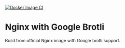 [![Docker Image CI](https://github.com/ishtiyaq/nginx-brotli/actions/workflows/main.yml/badge.svg)](https://github.com/ishtiyaq/nginx-brotli/actions/workflows/main.yml)

# Nginx with Google Brotli

Build from official Nginx image with Google brotli support.
